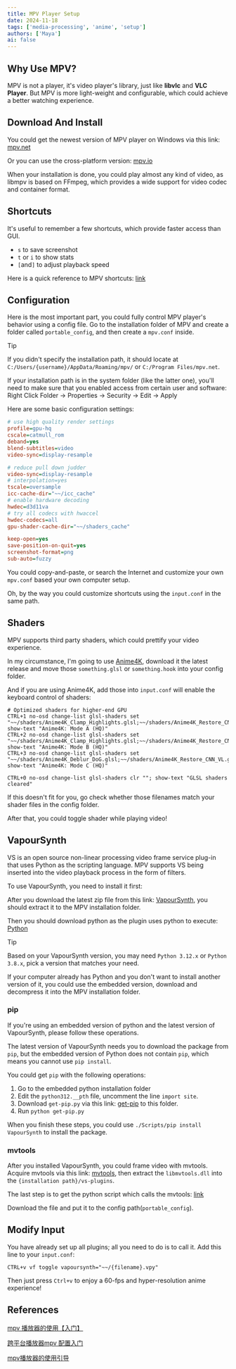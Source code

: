 ```yaml
---
title: MPV Player Setup
date: 2024-11-18
tags: ['media-processing', 'anime', 'setup']
authors: ['Maya']
ai: false
---
```


## Why Use MPV?

MPV is not a player, it's video player's library, just like **libvlc** and **VLC Player**.
But MPV is more light-weight and configurable, which could achieve a better watching experience.

## Download And Install

You could get the newest version of MPV player on Windows via this link: [mpv.net](https://github.com/mpvnet-player/mpv.net/releases)

Or you can use the cross-platform version: [mpv.io](https://mpv.io/installation/)

When your installation is done, you could play almost any kind of video, as libmpv is based on
FFmpeg, which provides a wide support for video codec and container format.

## Shortcuts

It's useful to remember a few shortcuts, which provide faster access than GUI.

- `s` to save screenshot
- `t` or `i` to show stats
- `[`and`]` to adjust playback speed

Here is a quick reference to MPV shortcuts: [link](https://mpv.io/manual/master/#interactive-control)

## Configuration

Here is the most important part, you could fully control MPV player's behavior using a config file.
Go to the installation folder of MPV and create a folder called `portable_config`, and then create a `mpv.conf` inside.

> [!TIP]
> If you didn't specify the installation path, it should locate at `C:/Users/{username}/AppData/Roaming/mpv/` or `C:/Program Files/mpv.net`.
>
> If your installation path is in the system folder (like the latter one),
> you'll need to make sure that you enabled access from
> certain user and software:
> Right Click Folder → Properties → Security → Edit → Apply

Here are some basic configuration settings:

```ini
# use high quality render settings
profile=gpu-hq
cscale=catmull_rom
deband=yes
blend-subtitles=video
video-sync=display-resample

# reduce pull down judder
video-sync=display-resample
# interpolation=yes
tscale=oversample
icc-cache-dir="~~/icc_cache"
# enable hardware decoding
hwdec=d3d11va
# try all codecs with hwaccel
hwdec-codecs=all
gpu-shader-cache-dir="~~/shaders_cache"

keep-open=yes
save-position-on-quit=yes
screenshot-format=png
sub-auto=fuzzy
```

You could copy-and-paste, or search the Internet and customize your own `mpv.conf` based your own computer setup.

Oh, by the way you could customize shortcuts using the `input.conf` in the same path.

## Shaders

MPV supports third party shaders, which could prettify your video experience.

In my circumstance, I'm going to use [Anime4K](https://github.com/bloc97/Anime4K), download it the latest release
and move those `something.glsl` or `something.hook` into your config folder.

And if you are using Anime4K, add those into `input.conf` will enable the keyboard control of shaders:

```
# Optimized shaders for higher-end GPU
CTRL+1 no-osd change-list glsl-shaders set "~~/shaders/Anime4K_Clamp_Highlights.glsl;~~/shaders/Anime4K_Restore_CNN_VL.glsl;~~/shaders/Anime4K_Upscale_CNN_x2_VL.glsl;~~/shaders/Anime4K_AutoDownscalePre_x2.glsl;~~/shaders/Anime4K_AutoDownscalePre_x4.glsl;~~/shaders/Anime4K_Upscale_CNN_x2_M.glsl"; show-text "Anime4K: Mode A (HQ)"
CTRL+2 no-osd change-list glsl-shaders set "~~/shaders/Anime4K_Clamp_Highlights.glsl;~~/shaders/Anime4K_Restore_CNN_Soft_VL.glsl;~~/shaders/Anime4K_Upscale_CNN_x2_VL.glsl;~~/shaders/Anime4K_AutoDownscalePre_x2.glsl;~~/shaders/Anime4K_AutoDownscalePre_x4.glsl;~~/shaders/Anime4K_Upscale_CNN_x2_M.glsl"; show-text "Anime4K: Mode B (HQ)"
CTRL+3 no-osd change-list glsl-shaders set "~~/shaders/Anime4K_Deblur_DoG.glsl;~~/shaders/Anime4K_Restore_CNN_VL.glsl;~~/shaders/Anime4K_Upscale_CNN_x2_M.glsl.glsl;"; show-text "Anime4K: Mode C (HQ)"

CTRL+0 no-osd change-list glsl-shaders clr ""; show-text "GLSL shaders cleared"
```

If this doesn't fit for you, go check whether those filenames match your shader files in the config folder.

After that, you could toggle shader while playing video!

## VapourSynth

VS is an open source non-linear processing video frame service plug-in that uses Python as the scripting language.
MPV supports VS being inserted into the video playback process in the form of filters.

To use VapourSynth, you need to install it first:

After you download the latest zip file from this link: [VapourSynth](https://github.com/vapoursynth/vapoursynth/releases),
you should extract it to the MPV installation folder.

Then you should download python as the plugin uses python to execute: [Python](https://www.python.org/downloads/)

> [!TIP]
> Based on your VapourSynth version, you may need `Python 3.12.x` or `Python 3.8.x`, pick a version that matches your need.
>
> If your computer already has Python and you don't want to install another version of it, you could use the embedded version,
> download and decompress it into the MPV installation folder.

### pip

If you're using an embedded version of python and the latest version of VapourSynth, please follow these operations.

The latest version of VapourSynth needs you to download the package from `pip`, but the
embedded version of Python does not contain `pip`, which means you cannot use `pip install`.

You could get `pip` with the following operations:

1. Go to the embedded python installation folder
2. Edit the `python312.__pth` file, uncomment the line `import site`.
3. Download `get-pip.py` via this link: [get-pip](https://bootstrap.pypa.io/get-pip.py) to this folder.
4. Run `python get-pip.py`

When you finish these steps, you could use `./Scripts/pip install VapourSynth` to install the package.

### mvtools

After you installed VapourSynth, you could frame video with mvtools.
Acquire mvtools via this link: [mvtools](https://github.com/dubhater/vapoursynth-mvtools/releases),
then extract the `libmvtools.dll` into the `{installation path}/vs-plugins`.

The last step is to get the python script which calls the mvtools:
[link](https://gist.github.com/KCCat/1b3a7b7f085a066af3719859f88ded02)

Download the file and put it to the config path(`portable_config`).

## Modify Input

You have already set up all plugins; all you need to do is to call it.
Add this line to your `input.conf`:

```
CTRL+v vf toggle vapoursynth="~~/{filename}.vpy"
```

Then just press `Ctrl+v` to enjoy a 60-fps and hyper-resolution anime experience!

## References

[mpv 播放器的使用【入门】](https://hooke007.github.io/mpv-lazy/mpv.html)

[跨平台播放器mpv 配置入门](https://vcb-s.com/archives/7594)

[mpv播放器的使用引导](https://hooke007.github.io/unofficial/mpv_start.html)
